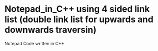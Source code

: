 # Notepad_in_C++ using 4 sided link list (double link list for upwards and downwards traversin)
Notepad Code written in C++
